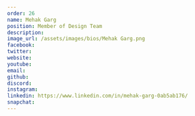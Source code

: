 ```yaml
---
order: 26
name: Mehak Garg
position: Member of Design Team
description: 
image_url: /assets/images/bios/Mehak Garg.png
facebook: 
twitter: 
website: 
youtube: 
email: 
github: 
discord: 
instagram: 
linkedin: https://www.linkedin.com/in/mehak-garg-0ab5ab176/
snapchat: 
---
```

